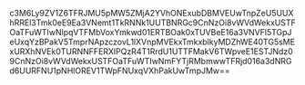 c3M6Ly9ZV1Z6TFRJMU5pMW5ZMjA2YVhONExubDBMVEUwTnpZeU5UUXhRREl3Tmk0eE9Ea3VNemt1TkRNNk1UUTBNRGc9CnNzOi8vWVdWekxUSTFOaTFuWTIwNlpqVTFMbVoxYmkwd01ERTBOak0xTUVBeE16a3VNVFl5TGpJeUxqYzBPakV5TmprNApzczovL1lXVnpMVEkxTmkxblkyMDZhWE40TG5sMExURXhNVEk0TURNNFFERXlPQzR4T1RrdU1UTTFMakV6TWpveE1ESTJNdz09CnNzOi8vWVdWekxUSTFOaTFuWTIwNmFYTjRMbmwwTFRjd016a3dNRGd6UURFNU1pNHlOREV1TWpFNUxqVXhPakUwTmpJMw==